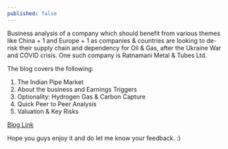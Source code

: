 ```yaml
---
published: false
---
```


Business analysis of a company which should benefit from various themes like China + 1 and Europe + 1 as companies & countries are looking to de-risk their supply chain and dependency for Oil & Gas, after the Ukraine War and COVID crisis. One such company is Ratnamani Metal & Tubes Ltd.

The blog covers the following: 
1. The Indian Pipe Market
2.	About the business and Earnings Triggers
3.	Optionality: Hydrogen Gas & Carbon Capture
4.	Quick Peer to Peer Analysis
5.	Valuation & Key Risks 

[Blog Link](https://soic.in/blog-description/ratnamanimetals&tubes)

Hope you guys enjoy it and do let me know your feedback. :) 
